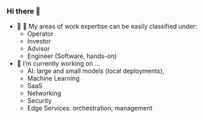 ### Hi there 👋

- :microphone: :newspaper: My areas of work expertise can be easily classified under:
  - Operator
  - Investor
  - Advisor
  - Engineer (Software, hands-on)
- :telescope: I’m currently working on ...
  - AI: large and small models (local deployments),
  - Machine Learning
  - SaaS
  - Networking
  - Security
  - Edge Services: orchestration, management

<!--
**shivarammysore/shivarammysore** is a ✨ _special_ ✨ repository because its `README.md` (this file) appears on your GitHub profile.

Here are some ideas to get you started:

- 🔭 I’m currently working on ...
- 🌱 I’m currently learning ...
- 👯 I’m looking to collaborate on ...
- 🤔 I’m looking for help with ...
- 💬 Ask me about ...
- 📫 How to reach me: ...
- 😄 Pronouns: ...
- ⚡ Fun fact: ...

get icons cheatsheet from https://gist.github.com/rxaviers/7360908
-->
